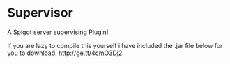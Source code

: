 # Supervisor
A Spigot server supervising Plugin!

If you are lazy to compile this yourself i have included the .jar file below for you to download.
http://ge.tt/4cmO3Dj2

